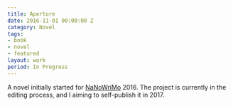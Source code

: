 ```yaml
---
title: Aperture
date: 2016-11-01 00:00:00 Z
category: Novel
tags:
- book
- novel
- featured
layout: work
period: In Progress
---
```


A novel initially started for [NaNoWriMo](http://nanowrimo.org/) 2016. The project is currently in the editing process, and I aiming to self-publish it in 2017.

